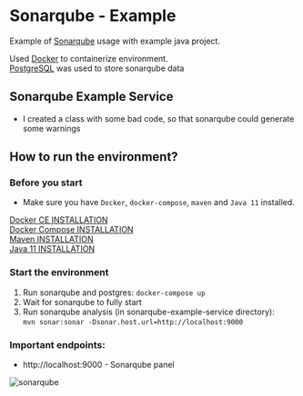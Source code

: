 # Sonarqube - Example

Example of [Sonarqube](https://www.sonarqube.org/) usage with example java project.

Used [Docker](https://www.docker.com/) to containerize environment.  
[PostgreSQL](https://www.postgresql.org/) was used to store sonarqube data

## Sonarqube Example Service
* I created a class with some bad code, so that sonarqube could generate some warnings

## How to run the environment?

### Before you start
* Make sure you have `Docker`, `docker-compose`, `maven` and `Java 11` installed.

[Docker CE INSTALLATION](https://docs.docker.com/install/linux/docker-ce/ubuntu/)  
[Docker Compose INSTALLATION](https://docs.docker.com/compose/install/#prerequisites)  
[Maven INSTALLATION](https://maven.apache.org/install.html)  
[Java 11 INSTALLATION](https://www.oracle.com/java/technologies/javase-jdk11-downloads.html)  

### Start the environment
1. Run sonarqube and postgres:
    `docker-compose up`
2. Wait for sonarqube to fully start
3. Run sonarqube analysis (in sonarqube-example-service directory):  
    `mvn sonar:sonar -Dsonar.host.url=http://localhost:9000`
### Important endpoints:
* http://localhost:9000 - Sonarqube panel

![sonarqube](https://user-images.githubusercontent.com/15820051/89338632-72d62f80-d662-11ea-82c6-43b73e5d3b56.png)
